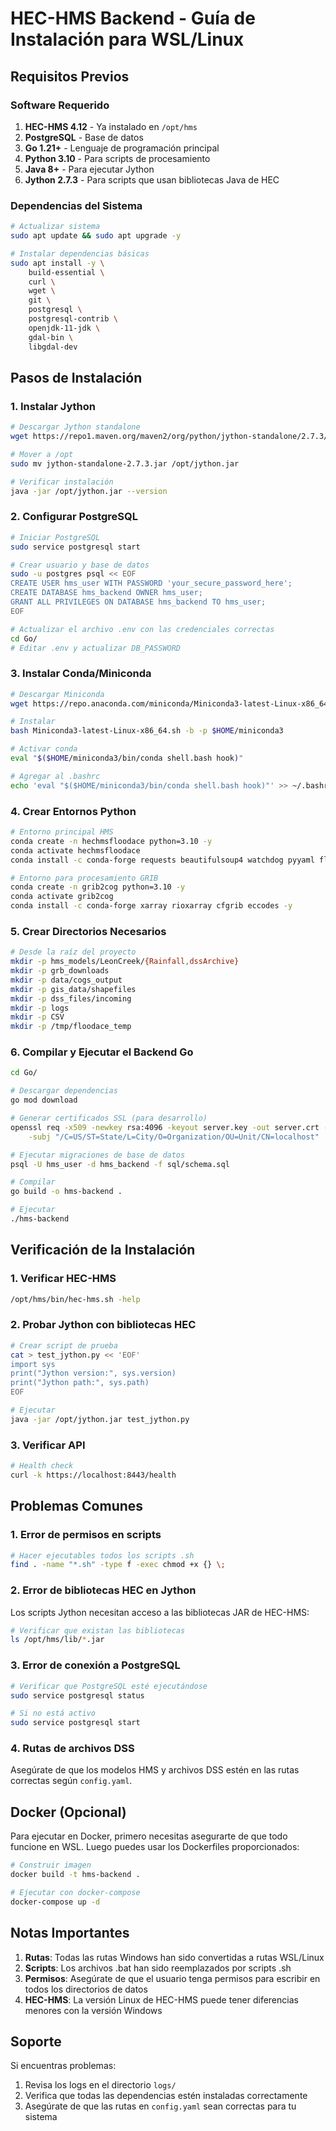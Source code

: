 # HEC-HMS Backend - Guía de Instalación para WSL/Linux

## Requisitos Previos

### Software Requerido

1. **HEC-HMS 4.12** - Ya instalado en `/opt/hms`
2. **PostgreSQL** - Base de datos
3. **Go 1.21+** - Lenguaje de programación principal
4. **Python 3.10** - Para scripts de procesamiento
5. **Java 8+** - Para ejecutar Jython
6. **Jython 2.7.3** - Para scripts que usan bibliotecas Java de HEC

### Dependencias del Sistema

```bash
# Actualizar sistema
sudo apt update && sudo apt upgrade -y

# Instalar dependencias básicas
sudo apt install -y \
    build-essential \
    curl \
    wget \
    git \
    postgresql \
    postgresql-contrib \
    openjdk-11-jdk \
    gdal-bin \
    libgdal-dev
```

## Pasos de Instalación

### 1. Instalar Jython

```bash
# Descargar Jython standalone
wget https://repo1.maven.org/maven2/org/python/jython-standalone/2.7.3/jython-standalone-2.7.3.jar

# Mover a /opt
sudo mv jython-standalone-2.7.3.jar /opt/jython.jar

# Verificar instalación
java -jar /opt/jython.jar --version
```

### 2. Configurar PostgreSQL

```bash
# Iniciar PostgreSQL
sudo service postgresql start

# Crear usuario y base de datos
sudo -u postgres psql << EOF
CREATE USER hms_user WITH PASSWORD 'your_secure_password_here';
CREATE DATABASE hms_backend OWNER hms_user;
GRANT ALL PRIVILEGES ON DATABASE hms_backend TO hms_user;
EOF

# Actualizar el archivo .env con las credenciales correctas
cd Go/
# Editar .env y actualizar DB_PASSWORD
```

### 3. Instalar Conda/Miniconda

```bash
# Descargar Miniconda
wget https://repo.anaconda.com/miniconda/Miniconda3-latest-Linux-x86_64.sh

# Instalar
bash Miniconda3-latest-Linux-x86_64.sh -b -p $HOME/miniconda3

# Activar conda
eval "$($HOME/miniconda3/bin/conda shell.bash hook)"

# Agregar al .bashrc
echo 'eval "$($HOME/miniconda3/bin/conda shell.bash hook)"' >> ~/.bashrc
```

### 4. Crear Entornos Python

```bash
# Entorno principal HMS
conda create -n hechmsfloodace python=3.10 -y
conda activate hechmsfloodace
conda install -c conda-forge requests beautifulsoup4 watchdog pyyaml flask flask-cors -y

# Entorno para procesamiento GRIB
conda create -n grib2cog python=3.10 -y
conda activate grib2cog
conda install -c conda-forge xarray rioxarray cfgrib eccodes -y
```

### 5. Crear Directorios Necesarios

```bash
# Desde la raíz del proyecto
mkdir -p hms_models/LeonCreek/{Rainfall,dssArchive}
mkdir -p grb_downloads
mkdir -p data/cogs_output
mkdir -p gis_data/shapefiles
mkdir -p dss_files/incoming
mkdir -p logs
mkdir -p CSV
mkdir -p /tmp/floodace_temp
```

### 6. Compilar y Ejecutar el Backend Go

```bash
cd Go/

# Descargar dependencias
go mod download

# Generar certificados SSL (para desarrollo)
openssl req -x509 -newkey rsa:4096 -keyout server.key -out server.crt -days 365 -nodes \
    -subj "/C=US/ST=State/L=City/O=Organization/OU=Unit/CN=localhost"

# Ejecutar migraciones de base de datos
psql -U hms_user -d hms_backend -f sql/schema.sql

# Compilar
go build -o hms-backend .

# Ejecutar
./hms-backend
```

## Verificación de la Instalación

### 1. Verificar HEC-HMS

```bash
/opt/hms/bin/hec-hms.sh -help
```

### 2. Probar Jython con bibliotecas HEC

```bash
# Crear script de prueba
cat > test_jython.py << 'EOF'
import sys
print("Jython version:", sys.version)
print("Jython path:", sys.path)
EOF

# Ejecutar
java -jar /opt/jython.jar test_jython.py
```

### 3. Verificar API

```bash
# Health check
curl -k https://localhost:8443/health
```

## Problemas Comunes

### 1. Error de permisos en scripts

```bash
# Hacer ejecutables todos los scripts .sh
find . -name "*.sh" -type f -exec chmod +x {} \;
```

### 2. Error de bibliotecas HEC en Jython

Los scripts Jython necesitan acceso a las bibliotecas JAR de HEC-HMS:

```bash
# Verificar que existan las bibliotecas
ls /opt/hms/lib/*.jar
```

### 3. Error de conexión a PostgreSQL

```bash
# Verificar que PostgreSQL esté ejecutándose
sudo service postgresql status

# Si no está activo
sudo service postgresql start
```

### 4. Rutas de archivos DSS

Asegúrate de que los modelos HMS y archivos DSS estén en las rutas correctas según `config.yaml`.

## Docker (Opcional)

Para ejecutar en Docker, primero necesitas asegurarte de que todo funcione en WSL. Luego puedes usar los Dockerfiles proporcionados:

```bash
# Construir imagen
docker build -t hms-backend .

# Ejecutar con docker-compose
docker-compose up -d
```

## Notas Importantes

1. **Rutas**: Todas las rutas Windows han sido convertidas a rutas WSL/Linux
2. **Scripts**: Los archivos .bat han sido reemplazados por scripts .sh
3. **Permisos**: Asegúrate de que el usuario tenga permisos para escribir en todos los directorios de datos
4. **HEC-HMS**: La versión Linux de HEC-HMS puede tener diferencias menores con la versión Windows

## Soporte

Si encuentras problemas:

1. Revisa los logs en el directorio `logs/`
2. Verifica que todas las dependencias estén instaladas correctamente
3. Asegúrate de que las rutas en `config.yaml` sean correctas para tu sistema